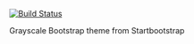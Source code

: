 [![Build Status](https://travis-ci.org/ShaneT1708/django_project.svg?branch=master)](https://travis-ci.org/ShaneT1708/django_project)

Grayscale Bootstrap theme from Startbootstrap
